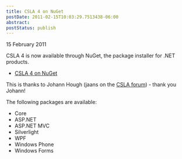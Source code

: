 ```yaml
---
title: CSLA 4 on NuGet
postDate: 2011-02-15T10:03:29.7513438-06:00
abstract: 
postStatus: publish
---
```

15 February 2011

CSLA 4 is now available through NuGet, the package installer for .NET products.

- [CSLA 4 on NuGet](http://nuget.org/Packages/Search?packageType=Packages&amp;searchCategory=All+Categories&amp;searchTerm=csla)


This is thanks to Johann Hough (jaans on the [CSLA forum](http://forums.lhotka.net/)) - thank you Johann!

The following packages are available:

- Core
- ASP.NET
- ASP.NET MVC
- Silverlight
- WPF
- Windows Phone
- Windows Forms

